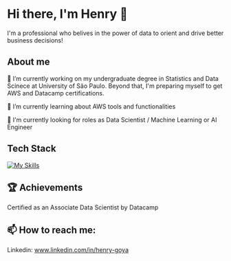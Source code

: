 # Hi there, I'm Henry 👋

I'm a professional who belives in the power of data to orient and drive better business decisions!

## About me

🔭 I’m currently working on my undergraduate degree in Statistics and Data Scinece at University of São Paulo. Beyond that, I'm preparing myself to get AWS and Datacamp certifications.

🌱 I’m currently learning about AWS tools and functionalities

🔎 I'm currently looking for roles as Data Scientist / Machine Learning or AI Engineer

## Tech Stack

[![My Skills](https://skillicons.dev/icons?i=py,sklearn,tensorflow,git,github,html,linux,mysql,postgres,vscode,r,docker)](https://skillicons.dev)

## 🏆 Achievements
Certified as an Associate Data Scientist by Datacamp

## 📫 How to reach me:
Linkedin: www.linkedin.com/in/henry-goya


<!--
**HenryG02/HenryG02** is a ✨ _special_ ✨ repository because its `README.md` (this file) appears on your GitHub profile.

Here are some ideas to get you started:
- 😄 Pronouns: ...
- ⚡ Fun fact: ...
-->
